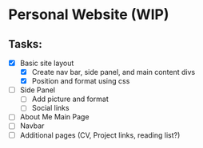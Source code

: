 # Personal Website (WIP)

## Tasks:
- [x] Basic site layout
    - [x] Create nav bar, side panel, and main content divs
    - [x] Position and format using css
- [ ] Side Panel
    - [ ] Add picture and format
    - [ ] Social links 
- [ ] About Me Main Page
- [ ] Navbar
- [ ] Additional pages (CV, Project links, reading list?)

